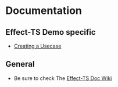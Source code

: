 # Documentation

## Effect-TS Demo specific
 - [Creating a Usecase](Creating_a_usecase.md)


## General

- Be sure to check The [Effect-TS Doc Wiki](https://github.com/Effect-TS/doc/wiki)
